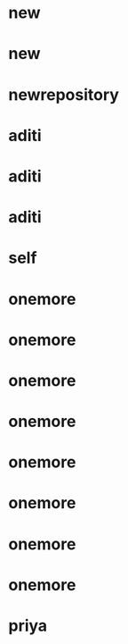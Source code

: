 # new
# new
# newrepository
# aditi
# aditi
# aditi
# self
# onemore
# onemore
# onemore
# onemore
# onemore
# onemore
# onemore
# onemore
# priya
